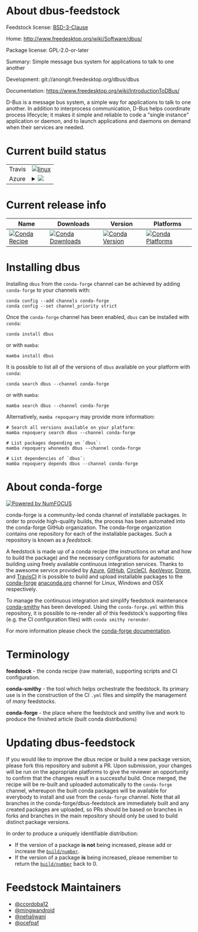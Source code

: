 About dbus-feedstock
====================

Feedstock license: [BSD-3-Clause](https://github.com/conda-forge/dbus-feedstock/blob/main/LICENSE.txt)

Home: http://www.freedesktop.org/wiki/Software/dbus/

Package license: GPL-2.0-or-later

Summary: Simple message bus system for applications to talk to one another

Development: git://anongit.freedesktop.org/dbus/dbus

Documentation: https://www.freedesktop.org/wiki/IntroductionToDBus/

D-Bus is a message bus system, a simple way for applications
to talk to one another. In addition to interprocess communication, D-Bus helps
coordinate process lifecycle; it makes it simple and reliable to code a "single
instance" application or daemon, and to launch applications and daemons on
demand when their services are needed.


Current build status
====================


<table><tr>
    <td>Travis</td>
    <td>
      <a href="https://app.travis-ci.com/conda-forge/dbus-feedstock">
        <img alt="linux" src="https://img.shields.io/travis/com/conda-forge/dbus-feedstock/main.svg?label=Linux">
      </a>
    </td>
  </tr>
    
  <tr>
    <td>Azure</td>
    <td>
      <details>
        <summary>
          <a href="https://dev.azure.com/conda-forge/feedstock-builds/_build/latest?definitionId=224&branchName=main">
            <img src="https://dev.azure.com/conda-forge/feedstock-builds/_apis/build/status/dbus-feedstock?branchName=main">
          </a>
        </summary>
        <table>
          <thead><tr><th>Variant</th><th>Status</th></tr></thead>
          <tbody><tr>
              <td>linux_64</td>
              <td>
                <a href="https://dev.azure.com/conda-forge/feedstock-builds/_build/latest?definitionId=224&branchName=main">
                  <img src="https://dev.azure.com/conda-forge/feedstock-builds/_apis/build/status/dbus-feedstock?branchName=main&jobName=linux&configuration=linux%20linux_64_" alt="variant">
                </a>
              </td>
            </tr><tr>
              <td>linux_aarch64</td>
              <td>
                <a href="https://dev.azure.com/conda-forge/feedstock-builds/_build/latest?definitionId=224&branchName=main">
                  <img src="https://dev.azure.com/conda-forge/feedstock-builds/_apis/build/status/dbus-feedstock?branchName=main&jobName=linux&configuration=linux%20linux_aarch64_" alt="variant">
                </a>
              </td>
            </tr><tr>
              <td>linux_ppc64le</td>
              <td>
                <a href="https://dev.azure.com/conda-forge/feedstock-builds/_build/latest?definitionId=224&branchName=main">
                  <img src="https://dev.azure.com/conda-forge/feedstock-builds/_apis/build/status/dbus-feedstock?branchName=main&jobName=linux&configuration=linux%20linux_ppc64le_" alt="variant">
                </a>
              </td>
            </tr><tr>
              <td>osx_64</td>
              <td>
                <a href="https://dev.azure.com/conda-forge/feedstock-builds/_build/latest?definitionId=224&branchName=main">
                  <img src="https://dev.azure.com/conda-forge/feedstock-builds/_apis/build/status/dbus-feedstock?branchName=main&jobName=osx&configuration=osx%20osx_64_" alt="variant">
                </a>
              </td>
            </tr><tr>
              <td>osx_arm64</td>
              <td>
                <a href="https://dev.azure.com/conda-forge/feedstock-builds/_build/latest?definitionId=224&branchName=main">
                  <img src="https://dev.azure.com/conda-forge/feedstock-builds/_apis/build/status/dbus-feedstock?branchName=main&jobName=osx&configuration=osx%20osx_arm64_" alt="variant">
                </a>
              </td>
            </tr>
          </tbody>
        </table>
      </details>
    </td>
  </tr>
</table>

Current release info
====================

| Name | Downloads | Version | Platforms |
| --- | --- | --- | --- |
| [![Conda Recipe](https://img.shields.io/badge/recipe-dbus-green.svg)](https://anaconda.org/conda-forge/dbus) | [![Conda Downloads](https://img.shields.io/conda/dn/conda-forge/dbus.svg)](https://anaconda.org/conda-forge/dbus) | [![Conda Version](https://img.shields.io/conda/vn/conda-forge/dbus.svg)](https://anaconda.org/conda-forge/dbus) | [![Conda Platforms](https://img.shields.io/conda/pn/conda-forge/dbus.svg)](https://anaconda.org/conda-forge/dbus) |

Installing dbus
===============

Installing `dbus` from the `conda-forge` channel can be achieved by adding `conda-forge` to your channels with:

```
conda config --add channels conda-forge
conda config --set channel_priority strict
```

Once the `conda-forge` channel has been enabled, `dbus` can be installed with `conda`:

```
conda install dbus
```

or with `mamba`:

```
mamba install dbus
```

It is possible to list all of the versions of `dbus` available on your platform with `conda`:

```
conda search dbus --channel conda-forge
```

or with `mamba`:

```
mamba search dbus --channel conda-forge
```

Alternatively, `mamba repoquery` may provide more information:

```
# Search all versions available on your platform:
mamba repoquery search dbus --channel conda-forge

# List packages depending on `dbus`:
mamba repoquery whoneeds dbus --channel conda-forge

# List dependencies of `dbus`:
mamba repoquery depends dbus --channel conda-forge
```


About conda-forge
=================

[![Powered by
NumFOCUS](https://img.shields.io/badge/powered%20by-NumFOCUS-orange.svg?style=flat&colorA=E1523D&colorB=007D8A)](https://numfocus.org)

conda-forge is a community-led conda channel of installable packages.
In order to provide high-quality builds, the process has been automated into the
conda-forge GitHub organization. The conda-forge organization contains one repository
for each of the installable packages. Such a repository is known as a *feedstock*.

A feedstock is made up of a conda recipe (the instructions on what and how to build
the package) and the necessary configurations for automatic building using freely
available continuous integration services. Thanks to the awesome service provided by
[Azure](https://azure.microsoft.com/en-us/services/devops/), [GitHub](https://github.com/),
[CircleCI](https://circleci.com/), [AppVeyor](https://www.appveyor.com/),
[Drone](https://cloud.drone.io/welcome), and [TravisCI](https://travis-ci.com/)
it is possible to build and upload installable packages to the
[conda-forge](https://anaconda.org/conda-forge) [anaconda.org](https://anaconda.org/)
channel for Linux, Windows and OSX respectively.

To manage the continuous integration and simplify feedstock maintenance
[conda-smithy](https://github.com/conda-forge/conda-smithy) has been developed.
Using the ``conda-forge.yml`` within this repository, it is possible to re-render all of
this feedstock's supporting files (e.g. the CI configuration files) with ``conda smithy rerender``.

For more information please check the [conda-forge documentation](https://conda-forge.org/docs/).

Terminology
===========

**feedstock** - the conda recipe (raw material), supporting scripts and CI configuration.

**conda-smithy** - the tool which helps orchestrate the feedstock.
                   Its primary use is in the construction of the CI ``.yml`` files
                   and simplify the management of *many* feedstocks.

**conda-forge** - the place where the feedstock and smithy live and work to
                  produce the finished article (built conda distributions)


Updating dbus-feedstock
=======================

If you would like to improve the dbus recipe or build a new
package version, please fork this repository and submit a PR. Upon submission,
your changes will be run on the appropriate platforms to give the reviewer an
opportunity to confirm that the changes result in a successful build. Once
merged, the recipe will be re-built and uploaded automatically to the
`conda-forge` channel, whereupon the built conda packages will be available for
everybody to install and use from the `conda-forge` channel.
Note that all branches in the conda-forge/dbus-feedstock are
immediately built and any created packages are uploaded, so PRs should be based
on branches in forks and branches in the main repository should only be used to
build distinct package versions.

In order to produce a uniquely identifiable distribution:
 * If the version of a package **is not** being increased, please add or increase
   the [``build/number``](https://docs.conda.io/projects/conda-build/en/latest/resources/define-metadata.html#build-number-and-string).
 * If the version of a package **is** being increased, please remember to return
   the [``build/number``](https://docs.conda.io/projects/conda-build/en/latest/resources/define-metadata.html#build-number-and-string)
   back to 0.

Feedstock Maintainers
=====================

* [@ccordoba12](https://github.com/ccordoba12/)
* [@mingwandroid](https://github.com/mingwandroid/)
* [@nehaljwani](https://github.com/nehaljwani/)
* [@ocefpaf](https://github.com/ocefpaf/)

